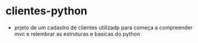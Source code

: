 # clientes-python
* prjeto de um cadastro de clientes utilizadp para começa a compreender mvc e relembrar as estruturas e basicas do python
